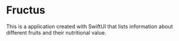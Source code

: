 # Fructus
This is a application created with SwiftUI that lists information about different fruits and their nutritional value. 
